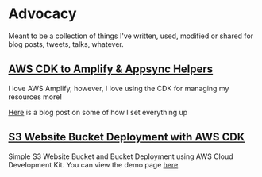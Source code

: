 # Advocacy

Meant to be a collection of things I've written, used, modified or shared for blog posts, tweets, talks, whatever.

## [AWS CDK to Amplify & Appsync Helpers](./cdk-amplify-helpers/README.md)

I love AWS Amplify, however, I love using the CDK for managing my resources more! 

[Here](https://www.trek10.com/blog/appsync-with-the-aws-cloud-development-kit) is a blog post on some of how I set everything up

## [S3 Website Bucket Deployment with AWS CDK](./s3-website-bucket-deployment/README.md)

Simple S3 Website Bucket and Bucket Deployment using AWS Cloud Development Kit. You can view the demo page [here](https://cdk-demo.kennethwinner.com/)
